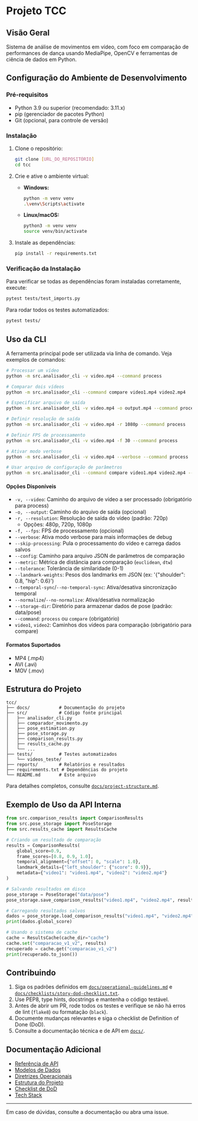 # Projeto TCC

## Visão Geral

Sistema de análise de movimentos em vídeo, com foco em comparação de performances de dança usando MediaPipe, OpenCV e ferramentas de ciência de dados em Python.

## Configuração do Ambiente de Desenvolvimento

### Pré-requisitos

- Python 3.9 ou superior (recomendado: 3.11.x)
- pip (gerenciador de pacotes Python)
- Git (opcional, para controle de versão)

### Instalação

1. Clone o repositório:

   ```bash
   git clone [URL_DO_REPOSITÓRIO]
   cd tcc
   ```

2. Crie e ative o ambiente virtual:

   - **Windows:**
     ```bash
     python -m venv venv
     .\venv\Scripts\activate
     ```
   - **Linux/macOS:**
     ```bash
     python3 -m venv venv
     source venv/bin/activate
     ```

3. Instale as dependências:
   ```bash
   pip install -r requirements.txt
   ```

### Verificação da Instalação

Para verificar se todas as dependências foram instaladas corretamente, execute:

```bash
pytest tests/test_imports.py
```

Para rodar todos os testes automatizados:

```bash
pytest tests/
```

## Uso da CLI

A ferramenta principal pode ser utilizada via linha de comando. Veja exemplos de comandos:

```bash
# Processar um vídeo
python -m src.analisador_cli -v video.mp4 --command process

# Comparar dois vídeos
python -m src.analisador_cli --command compare video1.mp4 video2.mp4

# Especificar arquivo de saída
python -m src.analisador_cli -v video.mp4 -o output.mp4 --command process

# Definir resolução de saída
python -m src.analisador_cli -v video.mp4 -r 1080p --command process

# Definir FPS de processamento
python -m src.analisador_cli -v video.mp4 -f 30 --command process

# Ativar modo verbose
python -m src.analisador_cli -v video.mp4 --verbose --command process

# Usar arquivo de configuração de parâmetros
python -m src.analisador_cli --command compare video1.mp4 video2.mp4 --config params.json
```

#### Opções Disponíveis

- `-v, --video`: Caminho do arquivo de vídeo a ser processado (obrigatório para process)
- `-o, --output`: Caminho do arquivo de saída (opcional)
- `-r, --resolution`: Resolução de saída do vídeo (padrão: 720p)
  - Opções: 480p, 720p, 1080p
- `-f, --fps`: FPS de processamento (opcional)
- `--verbose`: Ativa modo verbose para mais informações de debug
- `--skip-processing`: Pula o processamento do vídeo e carrega dados salvos
- `--config`: Caminho para arquivo JSON de parâmetros de comparação
- `--metric`: Métrica de distância para comparação (`euclidean`, `dtw`)
- `--tolerance`: Tolerância de similaridade (0-1)
- `--landmark-weights`: Pesos dos landmarks em JSON (ex: '{"shoulder": 0.8, "hip": 0.6}')
- `--temporal-sync`/`--no-temporal-sync`: Ativa/desativa sincronização temporal
- `--normalize`/`--no-normalize`: Ativa/desativa normalização
- `--storage-dir`: Diretório para armazenar dados de pose (padrão: data/pose)
- `--command`: `process` ou `compare` (obrigatório)
- `video1`, `video2`: Caminhos dos vídeos para comparação (obrigatório para compare)

#### Formatos Suportados

- MP4 (.mp4)
- AVI (.avi)
- MOV (.mov)

## Estrutura do Projeto

```
tcc/
├── docs/           # Documentação do projeto
├── src/            # Código fonte principal
│   ├── analisador_cli.py
│   ├── comparador_movimento.py
│   ├── pose_estimation.py
│   ├── pose_storage.py
│   ├── comparison_results.py
│   ├── results_cache.py
│   └── ...
├── tests/          # Testes automatizados
│   └── videos_teste/
├── reports/        # Relatórios e resultados
├── requirements.txt # Dependências do projeto
└── README.md       # Este arquivo
```

Para detalhes completos, consulte [`docs/project-structure.md`](docs/project-structure.md).

## Exemplo de Uso da API Interna

```python
from src.comparison_results import ComparisonResults
from src.pose_storage import PoseStorage
from src.results_cache import ResultsCache

# Criando um resultado de comparação
results = ComparisonResults(
    global_score=0.9,
    frame_scores=[0.8, 0.9, 1.0],
    temporal_alignment={"offset": 0, "scale": 1.0},
    landmark_details={"left_shoulder": {"score": 0.9}},
    metadata={"video1": "video1.mp4", "video2": "video2.mp4"}
)

# Salvando resultados em disco
pose_storage = PoseStorage("data/pose")
pose_storage.save_comparison_results("video1.mp4", "video2.mp4", results)

# Carregando resultados salvos
dados = pose_storage.load_comparison_results("video1.mp4", "video2.mp4")
print(dados.global_score)

# Usando o sistema de cache
cache = ResultsCache(cache_dir="cache")
cache.set("comparacao_v1_v2", results)
recuperado = cache.get("comparacao_v1_v2")
print(recuperado.to_json())
```

## Contribuindo

1. Siga os padrões definidos em [`docs/operational-guidelines.md`](docs/operational-guidelines.md) e [`docs/checklists/story-dod-checklist.txt`](docs/checklists/story-dod-checklist.txt).
2. Use PEP8, type hints, docstrings e mantenha o código testável.
3. Antes de abrir um PR, rode todos os testes e verifique se não há erros de lint (`flake8`) ou formatação (`black`).
4. Documente mudanças relevantes e siga o checklist de Definition of Done (DoD).
5. Consulte a documentação técnica e de API em [`docs/`](docs/).

## Documentação Adicional

- [Referência de API](docs/api-reference.md)
- [Modelos de Dados](docs/data-models.md)
- [Diretrizes Operacionais](docs/operational-guidelines.md)
- [Estrutura do Projeto](docs/project-structure.md)
- [Checklist de DoD](docs/checklists/story-dod-checklist.txt)
- [Tech Stack](docs/tech-stack.md)

---

Em caso de dúvidas, consulte a documentação ou abra uma issue.

